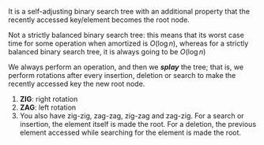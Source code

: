 It is a self-adjusting binary search tree with an additional property that the recently accessed key/element becomes the root node.

Not a strictly balanced binary search tree: this means that its worst case time for some operation when amortized is $O(\log{}n)$, whereas for a strictly balanced binary search tree, it is always going to be $O(\log{}n)$

We always perform an operation, and then we _**splay**_ the tree; that is, we perform rotations after every insertion, deletion or search to make the recently accessed key the new root node.
1. **ZIG**: right rotation
2. **ZAG**: left rotation
3. You also have zig-zig, zag-zag, zig-zag and zag-zig.
For a search or insertion, the element itself is made the root.
For a deletion, the previous element accessed while searching for the element is made the root.
